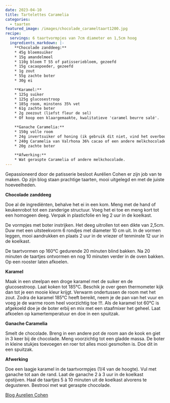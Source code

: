 ```yaml
---
date: 2023-04-10
title: Tartelettes Caramelia
categories:
  - taarten
featured_image: /images/chocolade_carameltaart1200.jpg
recipe:
  servings: 6 taartvormpjes van 7cm diameter en 1,5cm hoog
  ingredients_markdown: |-
    **Chocolade zanddeeg:**
    * 45g bloemsuiker
    * 15g amandelmeel
    * 110g bloem T 55 of patisseriebloem, gezeefd
    * 15g cacaopoeder, gezeefd
    * 1g zout
    * 55g zachte boter
    * 30g ei

    **Karamel:**
    * 125g suiker
    * 125g glucosestroop
    * 185g room, minstens 35% vet
    * 61g zachte boter
    * 2g zeezout (liefst fleur de sel) 
    * Of koop een klaargemaakte, kwalitatieve 'caramel beurre salé'.

    **Ganache Caramelia:**
    * 150g volle room
    * 24g invertsuiker of honing (ik gebruik dit niet, vind het overbodig)
    * 240g Caramelia van Valrhona 36% cacao of een andere melkchocolade liefst met karamelsmaak)
    * 20g zachte boter

    **Afwerking:**
    * Wat geraspte Caramelia of andere melkchocolade.
---
```

Gepassioneerd door de patisserie besloot Aurélien Cohen er zijn job van te maken.
Op zijn blog staan prachtige taarten, mooi uitgelegd en met de juiste hoeveelheden.

<!--more-->

**Chocolade zanddeeg**

Doe al de ingrediënten, behalve het ei in een kom.
Meng met de hand of keukenrobot tot een zanderige structuur.
Voeg het ei toe en meng kort tot een homogeen deeg.
Verpak in plasticfolie en leg 2 uur in de koelkast.
 
De vormpjes met boter instrijken. Het deeg uitrollen tot een dikte van 2,5cm. Duw met een uitsteekvorm 6 rondjes met diameter 10 cm uit. In de vormen leggen, mooi aandrukken en plaats 2 uur in de vriezer of tenminste 12 uur in de koelkast.

De taartvormen op 160°C gedurende 20 minuten blind bakken.
Na 20 minuten de taartjes ontvormen en nog 10 minuten verder in de oven bakken.
Op een rooster laten afkoelen.

**Karamel**

Maak in een steelpan een droge karamel met de suiker en de glucosestroop. Laat koken tot 185°C. Beschik je over geen thermometer kijk dan tot je een mooie kleur krijgt.
Verwarm ondertussen de room met het zout. Zodra de karamel 185°C heeft bereikt, neem je de pan van het vuur en voeg je de warme room heel voorzichtig toe !!!.
Als de karamel tot 60°C is afgekoeld doe je de boter erbij en mix met een staafmixer het geheel. Laat afkoelen op kamertemperatuur en doe in een spuitzak.


**Ganache Caramelia**

Smelt de chocolade.
Breng in een andere pot de room aan de kook en giet in 3 keer bij de chocolade.
Meng voorzichtig tot een gladde massa.
De boter in kleine stukjes toevoegen en roer tot alles mooi gesmolten is.
Doe dit in een spuitzak.

**Afwerking**

Doe een laagje karamel in de taartvormpjes (1/4 van de hoogte).
Vul met ganache tot aan de rand.
Laat de ganache 2 à 3 uur in de koelkast opstijven.
Haal de taartjes 5 à 10 minuten uit de koelkast alvorens te degusteren.
Bestrooi met wat geraspte chocolade.

[Blog Aurelien Cohen](https://www.aureliencohen.fr/recettes/)

